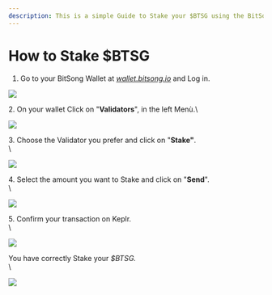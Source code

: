 ```yaml
---
description: This is a simple Guide to Stake your $BTSG using the BitSong Wallet
---
```


# How to Stake $BTSG

1. Go to your BitSong Wallet at [_wallet.bitsong.io_](https://wallet.bitsong.io/) and Log in.&#x20;

![](<../.gitbook/assets/Schermata 2022-03-07 alle 16.38.png>)



2\. On your wallet Click on "**Validators**", in the left Menù.\


![](<../.gitbook/assets/Group 461.png>)

3\. Choose the Validator you prefer and click on "**Stake"**.\
\


![](<../.gitbook/assets/Group 462.png>)

4\. Select the amount you want to Stake and click on "**Send**".\
\


![](<../.gitbook/assets/Group 464.png>)

5\. Confirm your transaction on Keplr. \
\


![](<../.gitbook/assets/Schermata 2022-03-07 alle 16.47.png>)

You have correctly Stake your _$BTSG._\
\


![](<../.gitbook/assets/Schermata 2022-03-07 alle 16.56.png>)
